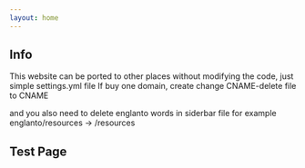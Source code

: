 ```yaml
---
layout: home
---
```


## Info
This website can be ported to other places without modifying the code, just simple settings.yml file
If buy one domain, create change CNAME-delete file to CNAME

and you also need to delete englanto words in siderbar file for example englanto/resources -> /resources


## Test Page
